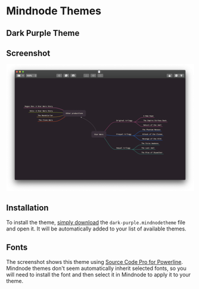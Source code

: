 # Mindnode Themes

## Dark Purple Theme

## Screenshot

![Theme screenshot](/dark-purple/.github/dark-purple.png "Dark Purple screenshot")

## Installation

To install the theme, [simply download](https://github.com/raubin/mindnode-themes/raw/master/dark-purple/dark-purple.mindnodetheme) the `dark-purple.mindnodetheme` file and open it.
It will be automatically added to your list of available themes.

## Fonts

The screenshot shows this theme using [Source Code Pro for Powerline](https://github.com/powerline/fonts/tree/master/SourceCodePro). Mindnode themes don't seem automatically inherit selected fonts, so you will need to install the font and then select it in Mindnode to apply it to your theme.
